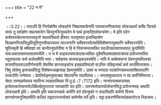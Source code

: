 +++
title = "22 न मे"

+++
  
  
।।3.22।। मयाऽपि हि निरपेक्षेणैव लोकक्षोभे निष्प्रत्यवायेनापि
परमकारुणिकतया लोकरक्षार्थं कर्मैव क्रियते त्वया तु सापेक्षेण
सप्रत्यवायेन किम्पुनरित्युच्यतेन मे पार्थ इत्यादिश्लोकत्रयेण। मे इति पदेन
कर्मवश्यचेतनान्तरव्यावृत्तो यथावस्थितो हीश्वरः परामृश्यत इत्यभिप्रायेण
विलक्षणनित्यसिद्धविभूतिगुणपौष्कल्यस्य व्यञ्जनानि
सर्वेश्वरस्येत्यादिविशेषणान्युक्तानि सर्वेश्वरस्येति। श्रुतिस्मृती हि
ममैवाज्ञा सा चान्यैरनुवर्तनीया न हि मे नियन्त्रन्तरमस्ति
यदधीनप्रत्यवायभयात् कुर्यामिति भावःअवाप्तसमस्तकामस्येति। न च मे
सङ्कल्पमात्रादसाध्यमितः पूर्वमभिलाषदशामात्रापन्नं प्रयोजनमस्ति यदुपायतया
कर्म कर्तव्यमिति भावः। सर्वज्ञस्य सत्यसङ्कल्पस्येति। नापि मे कर्मवश्यानां
देवमनुष्यतिरश्चां सजातीयतयाऽवतीर्णस्यापि तेषामिव ज्ञानसङ्कोच
इच्छाप्रतिघातो वाऽस्ति यन्निवृत्त्यर्थं कर्म कार्यमित्याशयः। त्रिषु
लोकेषु इत्यत्रार्थसिद्धं विशेषमध्याहृत्याह देवमनुष्येति। उक्तं च भगवता
पराशरेणसमस्तशक्तिरूपाणि तत्करोति जनेश्वरः। देवतिर्यङ्मनुष्याख्या
चेष्टावन्ति स्वलीलया।। जगतामुपकाराय न सा कर्मनिमित्तजा। चेष्टा
तस्याप्रमेयस्य व्यापिन्य व्याहतात्मिका वि.पु.6।7।7172
इति। नानवाप्तमवाप्तव्यम् इत्येतत्कर्तव्याभावेऽपेक्षितहेतुपरतया व्याख्याति
यत इति। उत्तरश्लोकपर्यालोचनसिद्धं प्रयोजनमाह अथापि लोकरक्षायै इति। अथापि
इति चकारस्यार्थः कर्मणि वर्त एवेत्युक्ते न कदाचिदपि कर्मणो विरम्य
ज्ञानयोगमनुतिष्ठामीति फलितं तद्व्यञ्जनायोक्तं कर्मण्येव वर्ते इति। यद्वा
प्रकरणौचित्यादेवकारोऽत्र भिन्नक्रमः।  
  
